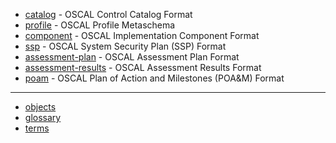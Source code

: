 - [catalog](catalog.html) - OSCAL Control Catalog Format
- [profile](profile.html) - OSCAL Profile Metaschema
- [component](component.html) - OSCAL Implementation Component Format
- [ssp](ssp.html) - OSCAL System Security Plan (SSP) Format
- [assessment-plan](assessment-plan.html) - OSCAL Assessment Plan Format
- [assessment-results](assessment-results.html) - OSCAL Assessment Results Format
- [poam](poam.html) - OSCAL Plan of Action and Milestones (POA&M) Format

----

- [objects](objects.html)
- [glossary](glossary.html)
- [terms](terms.html)